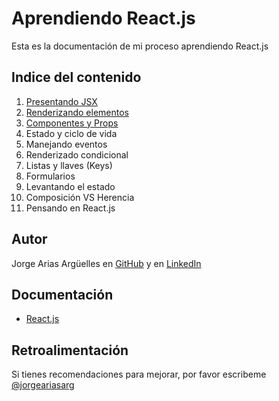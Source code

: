 
# Aprendiendo React.js

Esta es la documentación de mi proceso aprendiendo React.js 

## Indice del contenido

1. [Presentando JSX](https://github.com/jorgearguellles/aprendiendoReact.js/blob/main/ConceptosPrincipales/presentandoJSX.md)
2. [Renderizando elementos](https://github.com/jorgearguellles/aprendiendoReact.js/blob/main/ConceptosPrincipales/renderizandoElementos.md)
3. [Componentes y Props](https://github.com/jorgearguellles/aprendiendoReact.js/blob/main/ConceptosPrincipales/componentesYProps.md)
4. Estado y ciclo de vida
5. Manejando eventos
6. Renderizado condicional
7. Listas y llaves (Keys)
8. Formularios
9. Levantando el estado
10. Composición VS Herencia
11. Pensando en React.js

## Autor

Jorge Arias Argüelles en [GitHub](https://github.com/jorgearguellles) y en
[LinkedIn](https://www.linkedin.com/in/jorgeariasarguelles/)

  
## Documentación

* [React.js](https://reactjs.org)

 
 ## Retroalimentación

Si tienes recomendaciones para mejorar, por favor escribeme [@jorgeariasarg](https://www.linkedin.com/in/jorgeariasarguelles/)

  
